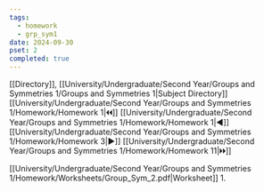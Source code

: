 ```yaml
---
tags:
  - homework
  - grp_sym1
date: 2024-09-30
pset: 2
completed: true
---
```

[[Directory]], [[University/Undergraduate/Second Year/Groups and Symmetries 1/Groups and Symmetries 1|Subject Directory]]
[[University/Undergraduate/Second Year/Groups and Symmetries 1/Homework/Homework 1|🞀🞀]] [[University/Undergraduate/Second Year/Groups and Symmetries 1/Homework/Homework 1|◀]] [[University/Undergraduate/Second Year/Groups and Symmetries 1/Homework/Homework 3|▶]] [[University/Undergraduate/Second Year/Groups and Symmetries 1/Homework/Homework 11|🞂🞂]]

[[University/Undergraduate/Second Year/Groups and Symmetries 1/Homework/Worksheets/Group_Sym_2.pdf|Worksheet]]
1. 
